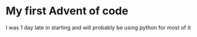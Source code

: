 # My first Advent of code

I was 1 day late in starting and will probably be using python for most of it